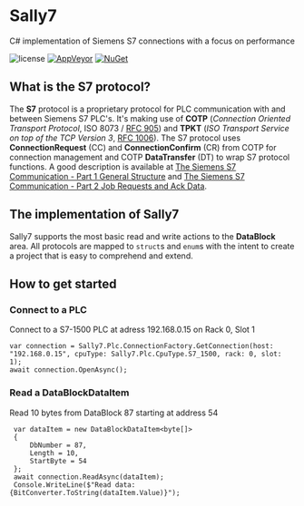 # Sally7
C# implementation of Siemens S7 connections with a focus on performance



![license](https://img.shields.io/github/license/mycroes/Sally7.svg)
[![AppVeyor](https://img.shields.io/appveyor/ci/mycroes/Sally7/develop.svg)](https://ci.appveyor.com/project/mycroes/sally7)
[![NuGet](https://img.shields.io/nuget/v/Sally7.svg)](https://www.nuget.org/packages/Sally7)


## What is the S7 protocol?
The **S7** protocol is a proprietary protocol for PLC communication with and between Siemens S7 PLC's.
It's making use of **COTP** (*Connection Oriented Transport Protocol*, ISO 8073 / [RFC 905](https://tools.ietf.org/html/rfc905))
 and **TPKT** (*ISO Transport Service on top of the TCP Version 3*, [RFC 1006](https://tools.ietf.org/html/rfc1006)).
The S7 protocol uses **ConnectionRequest** (CC) and **ConnectionConfirm** (CR)
 from COTP for connection management and COTP **DataTransfer** (DT) to wrap S7 protocol functions.
A good description is available at [The Siemens S7 Communication - Part 1 General Structure](http://gmiru.com/article/s7comm/)
 and [The Siemens S7 Communication - Part 2 Job Requests and Ack Data](http://gmiru.com/article/s7comm-part2/).

## The implementation of Sally7
Sally7 supports the most basic read and write actions to the **DataBlock** area.
All protocols are mapped to `struct`s and `enum`s with the intent to create a project that is easy to comprehend and extend.

## How to get started
### Connect to a PLC
Connect to a S7-1500 PLC at adress 192.168.0.15 on Rack 0, Slot 1
```
var connection = Sally7.Plc.ConnectionFactory.GetConnection(host: "192.168.0.15", cpuType: Sally7.Plc.CpuType.S7_1500, rack: 0, slot: 1);
await connection.OpenAsync();
```
### Read a DataBlockDataItem
Read 10 bytes from DataBlock 87 starting at address 54
```
 var dataItem = new DataBlockDataItem<byte[]>
 {
     DbNumber = 87,
     Length = 10,
     StartByte = 54
 };
 await connection.ReadAsync(dataItem);
 Console.WriteLine($"Read data: {BitConverter.ToString(dataItem.Value)}");
```
